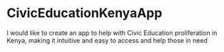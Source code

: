 # CivicEducationKenyaApp
I would like to create an app to help with Civic Education proliferation in Kenya, making it intuitive and easy to access and help those in need
